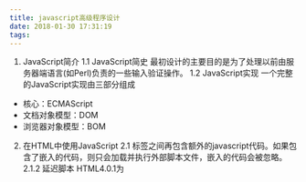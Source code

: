 ```yaml
---
title: javascript高级程序设计
date: 2018-01-30 17:31:19
tags:
---
```


1. JavaScript简介
1.1 JavaScript简史
最初设计的主要目的是为了处理以前由服务器端语言(如Perl)负责的一些输入验证操作。
1.2 JavaScript实现
一个完整的JavaScript实现由三部分组成
- 核心：ECMAScript
- 文档对象模型：DOM
- 浏览器对象模型：BOM
2. 在HTML中使用JavaScript
2.1 <script>元素
带有src属性的<script>元素不应该在其<script>和</script>标签之间再包含额外的javascript代码。如果包含了嵌入的代码，则只会加载并执行外部脚本文件，嵌入的代码会被忽略。
2.1.2 延迟脚本
HTML4.0.1为<script>标签定义了defer属性。这个属性的用途是表明脚本在执行时不会影响页面构造。也就是说脚本会延迟到整个页面都解析完成后再运行。相当于告诉浏览器立即下载但延迟执行。
defer属性只适用于外部文件。
2.1.2  异步脚本  
async只适用于外部文件脚本，其与defer的不同点：
不能保证按照指定的先后顺序执行。因此确定两者之间互不依赖很重要。
2.1.4 在XHTML中的用法
什么是XHTML：将HTML作为XML的应用而重新定义的一个标准。

2.2 嵌入代码与外部文件
使用外部文件的优点
- 可维护性
- 可缓存
- 适应未来

3. 基本概念
任何语言的核心都必然会描述这门语言最基本的工作原理。而描述的内容通常都要涉及这门语言的语法、操作符、数据类型、内置功能等用于构建复杂解决方案的基本概念。
3.1.1 区分大小写
ECMAScript中的一切(变量、函数名和操作符)都区分大小写。
3.1.4 严格模式
要在整个脚本中启用严格模式，可以在顶部添加如下代码：
```
"use strict"
```
也可以指定函数在严格模式下执行：
```
function(){
    "use strict"
    do something;
}
```
3.3 变量
ECMAScript中的变量是松散类型的。所谓的松散类型是可以保存任何类型数据。换句话说，每个变量仅仅是一个用于保存值的占位符而已。
3.4 数据类型
ECMAScript中有5种简单的数据类型，也称为基本数据类型。
Undefined，Null，Boolean，Number，String和复杂的数据类型Object(本质上由一组无序的名值对组成)
3.4.1 typeof操作符
typeof的可能结果
- 'undefined':如果这个值未定义
- 'boolean':这个值是布尔值
- 'string': 这个值是字符串
- 'number':这个值是数值
- 'object':这个值是对象或null
- 'function':这个值是函数
typeof是一个操作符而不是函数，因此typeof(value)中的圆括号尽量可以使用，但不是必须的。
3.4.2 Undefined类型
Undefined类型只有一个undefined值。在使用var声明变量但未对其进行初始化时，这个变量的值就是undefined
对未初始化和未声明变量执行typeof操作符都会返回undefined
3.4.3 Null类型
Null类型是第二个只有一个值的数据类型，这个特殊的值是null
3.4.4 Boolean类型
Boolean类型的字面值true和false是区分大小写的。也就是说True和False（以及其它混合大小写形式）都不是Boolean值，只是标识符。
要将一个值转换为其对应的Boolean值，可以调用转型函数Boolean()
Boolean()值返回值规则
数据类型 | 转换为true的值 | 转换为false的值 
- | :-: | -: 
Boolean | true | false
String | 任何非空字符串 | ""(空字符串)
Number | 任何非零数字值(包括无穷大) | 0和NaN
Object | 任何对象 | null
Undefined | n/a | undefined
3.4.5 Number类型
八进制字面值的第一位必须是零(0),然后是八进制序列(0-7)。如果字面值中的数值超出了范围，那么前导零将被忽略，后面的值当作十进制数值解析。
ECMAScript能够表示的最小数值保存在Number.MIN_VALUE，最大值保存在Number.MAX_VALUE。如果数值超过这个范围，将自动转换成Infinity值。
要想确定一个数值是不是有穷的，可以用IsFinite()函数，这个函数在参数位于最小值与最大值之间会返回true。
NaN(not a number)即非数值，是一个特殊的数值，其特点：
- 任何涉及NaN的操作都会返回NaN
- NaN与任何值都不相等，包括NaN本身。
ECMAScript定义了isNaN()函数，判断这个参数是否"不是数值",任何不能被转换为数值的值都会导致这个函数返回true
可以把非数值转换成数值的函数：Number(),parseInt(),parseFloat()
Number()转换规则：
- 如果是Boolean值，true和false将分别转换成1和0
- 如果是数字值，则是简单的传入和传出
- 如果是null值，返回0
- 如果是undefined，返回NaN
- 如果是字符串，则遵循下列规则：
  - 如果字符串中只包含数字(包括前面带正号或者带负号的情况),则将其转换为十进制数值。注意前导零会被忽略。
  - 如果字符串中包含有效的浮点格式，则将其转换成对应的浮点数值，同样会忽略前导零。
  - 如果字符串中包含有效的十六进制格式，例如：'0xf",则将其转换为相同大小的十进制整数值。
  - 如果字符串是空的(不包含任何字符),则将其转换成0
  - 如果字符串中包含除上述格式之外的字符，则将其转换为NaN
- 如果是对象，则调用对象的valueOf()方法，然后依照前面的规则转换返回的值。如果转换的结果是NaN，则调用对象的toString()方法，然后再依次按照前面的规则转换返回的字符串值。
处理整数时常用的parseInt()函数，其转换过程为：忽略字符串前面的空格，直到找到第一个非空格字符，如果第一个字符不是数字字符或负号，则会返回NaN。
```
//parseInt小例子
var number = parseInt("1234blue");// 1234
var number = parseInt("");        // NaN
var number = parseInt("22.5");    // 22
var number = parseInt("0xf");     // 15(16进制数)
var number = parseInt("070");     // 56(8进制数)
var number = parseInt("70");      // 70(10进制数)
```
parseInt(value,进制)//第二个参数可以指定基数

parseFloat()与parseInt()类似，它们的区别是前者
- 第一个小数点有效
- 如终忽略前导的零
3.4.6 String类型
转义：
- \xnn : 以十六进制代码nn表示的一个字符(其中n为0-F).如\x41表示"A"
- \unnnn: 以十六进制代码nnnn表示的一个Unicode字符(其中n为0-F).如：\u03a3表示希腊字符
字符串转换方法
- toString()：null和undefined值没有这个方法
默认情况下数字返回十进制，也可以指定基数toString(进制)
- String()：在不知道转换的值是不是null或undefined情况下使用，这个函数能够将任何类型的值转换成字符串。如果是null，是返回"null"，undefined返回"undefined"      
3.4.7 Object类型
Object类型都具有的属性和方法
- Constructor：保存着用于创建当前对象的函数。
- hasOwnProperty(propertyName):用于检查给定的属性在当前对象实例中(而不是在实例的原型中)是否存在。其中，作为参数的属性名(propertyName)必须以字符串的形式指定。
- isPrototypeOf(Object):用于检查传入的对象是否是另一个对象的原型。   
- propertyIsEnumerable(propertyName):用于检查给定的属性是否能够使用for-in语句来枚举。
- toLocaleString():返回对象的字符串表示，该字符串与执行环境的地区对应。
- toString():返回对象的字符串表示。
- valueOf():返回对象的字符串、数值或布尔值表示。通常与toString()方法的返回值相同中。
3.5.2. 位操作符
无符号右移操作符由3个大于号(>>>)表示。、
3.5.3 布尔操作符
布尔操作有三个：非(NOT)、与(AND)和或(OR)
逻辑非运算符规则：
- 如果操作数是一个对象，返回false.
- 如果操作数是一个空字符串，则返回true.
- 如果操作数是一个非空字符串，返回false.
- 如果操作数是数值0，返回true.
- 操作数是任意非零数值(包括Infinity)，返回false.
- 如果操作操作数是null，返回true.
- 操作数是NaN，返回true.
- 操作数是undefined，返回true.
3.5.4 乘性操作符
乘性操作符有三个：乘法、除法和求模。
如果参与乘法计算的某个操作数不是数值，后台会先使用Number()转型函数将其转换成数值。
3.5.7 相等操作符
全等操作符由3个等号(===)表示，它只在两个操作数未经转换就相等的情况下返回true.
3.6.6 label语句
使用lable语句可以在代码中添加标签，以便将来使用。语法如下：
```
label:statement
```

3.6.8 with语句
with语句的作用是将代码的作用域设置到一个特定的对象中，with语句的语法如下：
```
with(expression) statement;
```
定义with的目的主要是为了简化多次编写同一个对象的工作。
```
var qs = location.search.substring(1);
var hostName = location.hostName;
var url = location.href;
//使用with
with(location){
    var qs = search.substring(1);
    var hostName = hostName;
    var url = href;
}
```
严格模式下不允许使用with语句，否则被视为语法错误。
with语句不建议使用。

3.7.1 理解参数
ECMAScrip函数不介意传进来多少个参数，也不在乎传进来参数是什么类型。原因是ECAMScript中的参数内部是用一个数组来表示。函数接收的始终是这个数组，而不关心数组中包含哪些参数。在函数体内可以通过arguments对象来访问这个参数数组，从而获取传递参数的每一个参数。
ECMAScript函数的一个重要特点：命名的参数只提供便利，但不是必需的。

4. 变量、作用域和内存问题
4.1 基本类型和引用类型的值
4.1.3 传递参数
ECMAScript中所有函数的参数都是按值来传递的。
例子：
```
function setName(obj){
    obj.name = "Nicholas";
    obj = new Object();
    obj.name = "Greg";
}
var person = new Object();
setName(person);
alert(person.name);  //"Nicholas"
```

4.1.4 检测类型
typeof操作符是确定一个变量是字符串、数值、布尔值，还是undefined的最佳工具。
使用typeof操作符检测函数时，返回"function"
检测引用类型的时，提供instanceof.

4.2 执行环境及作用域
每个执行环境都有一个与之关联变量对象，环境中定义的所有变量和函数都保存在这个对象中。虽然我们编写的代码无法访问这个对象，但解析器在处理数据时会在后台使用它。
每个函数都有自己的执行环境。当执行流进入一个函数时，函数的环境会被推入一个环境栈中。而在函数执行之后，栈将其环境弹出，把控制权返回给之前的执行环境。
当代码在一个环境中执行时，会创建变量对象的一个作用域链(scope chain)。作用域链的用途，是保证对执行环境有权访问的所有变量和函数的有序访问。作用域链的前端，始终都是当前执行的代码所在环境的变量对象。如果这个环境是函数，由将其活动对象(activation object)作为变量对象。活动对象最开始时只包含一个变量，即arguments对象(这个对象在全局环境中是不存在的)。作用域链中的下一个变量对象来自包含(外部)环境，而再下一个变量对象则来自下一个包含环境。这样一直延续到全局执行环境。全局执行环境的变量对象始终都是作用域链的最后一个对象。
标识符解析是沿着作用域链一级一级地搜索标识符的过程。
4.2.2 没有块级作用域
JavaScript没有块级作用域。
1. 声明变量
使用var声明的变量会自动被添加到最接近的环境中。如果初始化变量时没有var声明，该变量会自动添加到全局环境。
4.3 垃圾收集
4.3.1 标记清除
javascript中最常用的垃圾收集方式是标记清除(mark-and-sweep).
4.3.2 引用计数
另一种不太常见的垃圾收集策略叫做引用记数。
4.3.4 管理内存
优化内存占用的最佳方式，就是为执行中的代码只保存必要的数据。一旦数据不再有用，最好通过将其值设置为null来释放引用--这个做法叫做解除引用(derefrencing)。

5. 引用类型
对象是某个特定引用类型的实例。
5.1 Object类型

6. 面向对象的程序设计
7. 函数表达式
8. BOM
9. 客户端检测
10. DOM
11. DOM扩展
12. DOM2的DOM3
13. 事件
14. 表单脚本
15. 使用Canvas绘图
16. HTML5脚本编程
17. 错误处理与脚本调试
18. Javascript与XML
19. E4X
20. JSON
21. Ajax与Comet
22. 高级技巧
23. 离线应用与客户端存储
24. 最佳实践
25. 新兴的API
26. 

